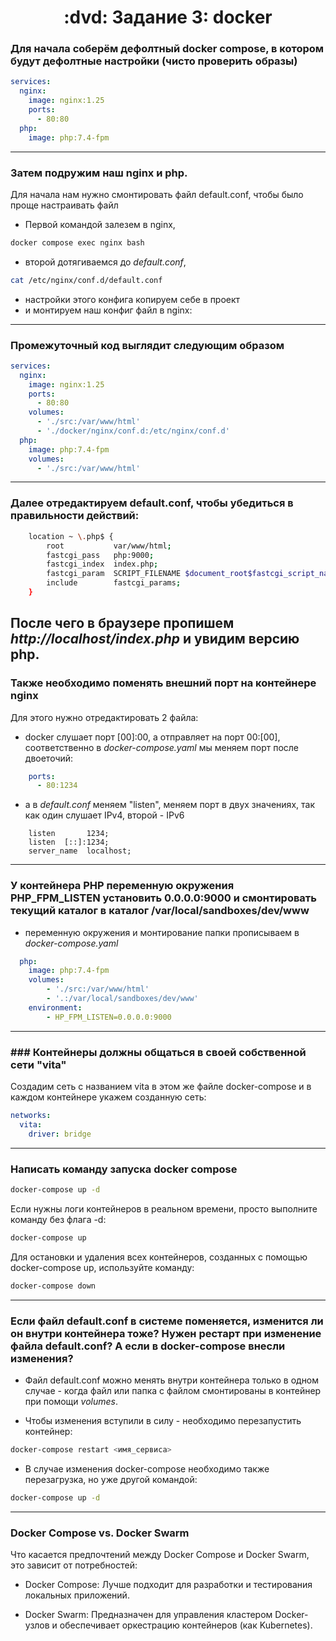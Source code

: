 <h1 align="center">
	:dvd: Задание 3: docker
</h1>


### Для начала соберём дефолтный docker compose, в котором будут дефолтные настройки (чисто проверить образы)

```yml
services:
  nginx: 
    image: nginx:1.25
    ports:
      - 80:80
  php:
    image: php:7.4-fpm
```
---

### Затем подружим наш nginx и php.

Для начала нам нужно смонтировать файл default.conf, чтобы было проще настраивать файл

- Первой командой залезем в nginx, 
```bash
docker compose exec nginx bash
```
- второй дотягиваемся до _default.conf_, 
```bash
cat /etc/nginx/conf.d/default.conf
```
- настройки этого конфига копируем себе в проект
- и монтируем наш конфиг файл в nginx:
---

### Промежуточный код выглядит следующим образом
```yml
services:
  nginx: 
    image: nginx:1.25
    ports:
      - 80:80
    volumes:
      - './src:/var/www/html'
      - './docker/nginx/conf.d:/etc/nginx/conf.d'
  php:
    image: php:7.4-fpm
    volumes:
      - './src:/var/www/html'
```
---

### Далее отредактируем default.conf, чтобы убедиться в правильности действий:

```bash
    location ~ \.php$ {
        root           var/www/html;
        fastcgi_pass   php:9000;
        fastcgi_index  index.php;
        fastcgi_param  SCRIPT_FILENAME $document_root$fastcgi_script_name;
        include        fastcgi_params;
    }
```

После чего в браузере пропишем _http://localhost/index.php_ и увидим версию php.
---

### Также необходимо поменять внешний порт на контейнере nginx 

Для этого нужно отредактировать 2 файла:
- docker слушает порт [00]:00, а отправляет на порт 00:[00], соответственно в _docker-compose.yaml_ мы меняем порт после двоеточий:

```yaml
    ports:
      - 80:1234
```

- а в _default.conf_ меняем "listen", меняем порт в двух значениях, так как один слушает IPv4, второй - IPv6
```
    listen       1234;
    listen  [::]:1234;
    server_name  localhost;
```
---

### У контейнера PHP переменную окружения PHP_FPM_LISTEN установить 0.0.0.0:9000 и смонтировать текущий каталог в каталог /var/local/sandboxes/dev/www

- переменную окружения и монтирование папки прописываем в _docker-compose.yaml_

```yaml
  php:
    image: php:7.4-fpm
    volumes:
    	- './src:/var/www/html'
		- '.:/var/local/sandboxes/dev/www'
    environment:
    	- HP_FPM_LISTEN=0.0.0.0:9000
```
---

### ### Контейнеры должны общаться в своей собственной сети "vita"

Cоздадим сеть с названием vita в этом же файле docker-compose и в каждом контейнере укажем созданную сеть:

```yaml
networks:
  vita:
    driver: bridge
```
---

### Написать команду запуска docker compose

```bash
docker-compose up -d
```

Если нужны логи контейнеров в реальном времени, просто выполните команду без флага -d:

```bash
docker-compose up
```

Для остановки и удаления всех контейнеров, созданных с помощью docker-compose up, используйте команду:

```bash
docker-compose down
```
---

### Если файл default.conf в системе поменяется, изменится ли он внутри контейнера тоже? Нужен рестарт при изменение файла default.conf? А если в docker-compose внесли изменения?

- Файл default.conf можно менять внутри контейнера только в одном случае - когда файл или папка с файлом смонтированы в контейнер при помощи _volumes_. 

- Чтобы изменения вступили в силу - необходимо перезапустить контейнер:

```bash
docker-compose restart <имя_сервиса>
```

- В случае изменения docker-compose необходимо также перезагрузка, но уже другой командой:

```bash
docker-compose up -d
```
---

### Docker Compose vs. Docker Swarm
Что касается предпочтений между Docker Compose и Docker Swarm, это зависит от потребностей:

- Docker Compose: Лучше подходит для разработки и тестирования локальных приложений. 

- Docker Swarm: Предназначен для управления кластером Docker-узлов и обеспечивает оркестрацию контейнеров (как Kubernetes). 